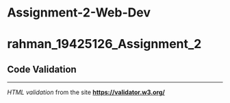 # Assignment-2-Web-Dev
# rahman_19425126_Assignment_2

## Code Validation

---

_HTML validation_ from the site **https://validator.w3.org/**

